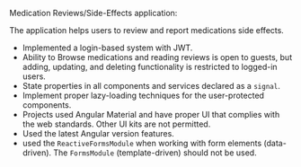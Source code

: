 
 Medication Reviews/Side-Effects application:

The application helps users to review and report medications side effects.

- Implemented a login-based system with JWT.
- Ability to Browse medications and reading reviews is open to guests, but adding, updating, and deleting functionality is restricted to logged-in users.
- State properties in all components and services declared as a `signal`.
- Implement proper lazy-loading techniques for the user-protected components.
- Projects used Angular Material and have proper UI that complies with the web standards. Other UI kits are not permitted.
- Used the latest Angular version features.
- used the `ReactiveFormsModule` when working with form elements (data-driven). The `FormsModule` (template-driven) should not be used.
